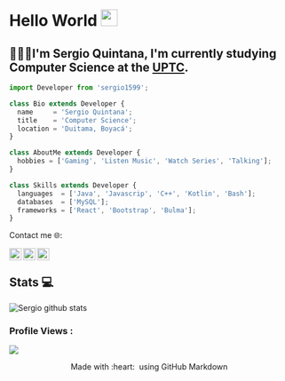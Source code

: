 # Hello World <img alt="wave" src="https://raw.githubusercontent.com/MartinHeinz/MartinHeinz/master/wave.gif" width="30px">

## 👨🏻‍💻I'm Sergio Quintana, I'm currently studying Computer Science at the [UPTC](http://www.uptc.edu.co/).

```js
import Developer from 'sergio1599';

class Bio extends Developer {
  name     = 'Sergio Quintana';
  title    = 'Computer Science';
  location = 'Duitama, Boyacá';
}

class AboutMe extends Developer {
  hobbies = ['Gaming', 'Listen Music', 'Watch Series', 'Talking']; 
}

class Skills extends Developer {
  languages  = ['Java', 'Javascrip', 'C++', 'Kotlin', 'Bash'];
  databases  = ['MySQL'];
  frameworks = ['React', 'Bootstrap', 'Bulma'];
}
```

Contact me 🌐:


<a href="https://twitter.com/AlejoQ_15/">
  <img align="left" alt="Sergio Twitter" width="22px" src="https://user-images.githubusercontent.com/57324758/109565746-e9c88f00-7ab0-11eb-8a59-3599ca53d8c0.png" />
</a>

<a href="https://www.linkedin.com/in/sergio-quintana-926566207/">
  <img align="left" alt="Sergio linkedin," width="22px" src="https://user-images.githubusercontent.com/57324758/109566122-6ce9e500-7ab1-11eb-859c-718023da8360.png" />
</a>

<a href="https://www.instagram.com/s_alejandro_15/">
  <img align="left" alt="Sergio Instagram," width="22px" src="https://user-images.githubusercontent.com/57324758/109564522-2e532b00-7aaf-11eb-9bc6-ba77f6fc5963.png" />
</a>
<br>

<h2>  Stats 💻</h2>

![Sergio github stats](https://github-readme-stats.vercel.app/api?username=sergio1599&show_icons=true&title_color=fff&icon_color=79ff97&text_color=9f9f9f&bg_color=151515)


 ### Profile Views :<br>
  <img src="https://profile-counter.glitch.me/sergio1599/count.svg" />
  
  

<p align="center">
  Made with :heart: &nbsp;using GitHub Markdown
</p>

